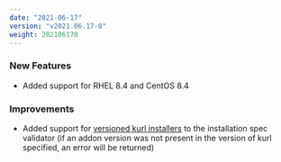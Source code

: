 ```yaml
---
date: "2021-06-17"
version: "v2021.06.17-0"
weight: 202106170
---
```


### <span class="label label-green">New Features</span>
- Added support for RHEL 8.4 and CentOS 8.4

### <span class="label label-blue">Improvements</span>
- Added support for [versioned kurl installers](https://staging.kurl.sh/docs/install-with-kurl/#versioned-releases) to the installation spec validator (if an addon version was not present in the version of kurl specified, an error will be returned)
